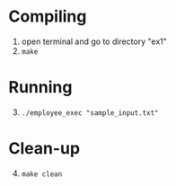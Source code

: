 # Compiling
1. open terminal and go to directory "ex1"
2. `make`

# Running
3. `./employee_exec "sample_input.txt"`

# Clean-up
4. `make clean`